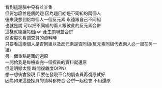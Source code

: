 看到這題腦中只有並查集<br>
但要怎麼並是個問題 因為題目給是不同組的兩個人<br>
後來我想到給每個人一個反元素 永遠跟自己不同組<br>
也就是說 可以把不同組的兩人跟彼此的反元素合併<br>
這樣就能讓每個pair產生關聯並合併<br>
然後每次看調查員的資料時<br>
只要看這兩個人是否同組以及反元素是否同組(反元素同組代表兩人必一起在另一組)<br>
另一個重點是圖的還原<br>
一開始我是每檢查完一個探員的資料就還原<br>
但這明顯太慢 時間複雜度O(PN)<br>
想一想後會發現 只要在發現不合的調查員再復原就好<br>
因為如果這些探員的資料都符合 合併一起也會 不用還原<br>

